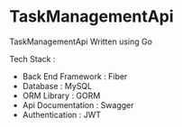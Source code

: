 # TaskManagementApi
TaskManagementApi Written using Go

Tech Stack :
* Back End Framework : Fiber
* Database : MySQL
* ORM Library : GORM
* Api Documentation : Swagger
* Authentication : JWT
